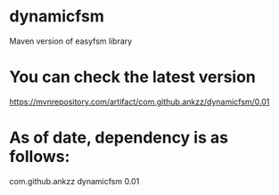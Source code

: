 # dynamicfsm
Maven version of easyfsm library

# You can check the latest version
https://mvnrepository.com/artifact/com.github.ankzz/dynamicfsm/0.01

# As of date, dependency is as follows:

<!-- https://mvnrepository.com/artifact/com.github.ankzz/dynamicfsm -->
<dependency>
    <groupId>com.github.ankzz</groupId>
    <artifactId>dynamicfsm</artifactId>
    <version>0.01</version>
</dependency>

